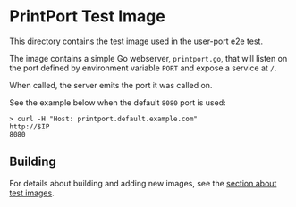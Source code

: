 # PrintPort Test Image

This directory contains the test image used in the user-port e2e test.

The image contains a simple Go webserver, `printport.go`, that will listen on the port defined by environment variable `PORT` and expose a service at `/`.

When called, the server emits the port it was called on.

See the example below when the default `8080` port is used:

```
> curl -H "Host: printport.default.example.com"
http://$IP
8080
```

## Building

For details about building and adding new images, see the [section about test
images](/test/README.md#test-images).

